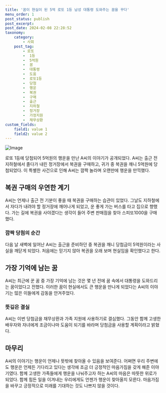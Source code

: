 ```yaml
---
title: '꿈이 현실이 된 5억 로또 1등 남성 대통령 도와주는 꿈을 꾸다'
menu_order: 1
post_status: publish
post_excerpt: 
post_date: 2024-02-08 22:28:52
taxonomy:
    category:
        - 사회
    post_tag:
        - 로또
        -  1등
        -  5억원
        -  꿈
        -  대통령
        -  도움
        -  로또1등
        -  당첨
        -  행운
        -  복권
        -  구매
        -  출근
        -  지하철
        -  정거장
        -  가정지원
        -  채무상환
custom_fields:
    field1: value 1
    field2: value 2
---
```


![Image](https://imgnews.pstatic.net/image/008/2024/02/08/0004997068_001_20240208191901000.jpg?type=w647)

로또 1등에 당첨되어 5억원의 행운을 만난 A씨의 이야기가 공개되었다. A씨는 출근 전 지하철에서 졸다가 내린 정거장에서 복권을 구매하고, 귀가 중 복권을 깨니 5억원에 당첨되었다. 이 특별한 사건으로 인해 A씨는 깜짝 놀라며 오랜만에 행운을 만끽했다.
## 복권 구매의 우연한 계기
A씨는 언제나 출근 전 기분이 좋을 때 복권을 구매하는 습관이 있었다. 그날도 지하철에서 자다가 내려야 할 정거장에 깨어나게 되었고, 운 좋게 가는 버스를 타고 집으로 향했다. 가는 길에 복권을 사야겠다는 생각이 들어 주변 판매점을 찾아 스피또1000을 구매했다.
### 깜짝 당첨의 순간
다음 날 새벽에 일어난 A씨는 출근을 준비하던 중 복권을 깨니 당첨금이 5억원이라는 사실을 깨닫게 되었다. 처음에는 믿기지 않아 복권을 오래 보며 현실임을 확인했다고 한다. 
## 가장 기억에 남는 꿈
A씨는 최근에 꾼 꿈 중 가장 기억에 남는 것은 몇 년 전에 꿈 속에서 대통령을 도와드리는 꿈이었다고 전했다. 이러한 꿈이 현실에서도 큰 행운을 만나게 되었다는 A씨의 이야기는 많은 이들에게 감동을 안겨주었다.
### 뜻깊은 결실
A씨는 이번 당첨금을 채무상환과 가족 지원에 사용하기로 결심했다. 그동안 함께 고생한 배우자와 자녀에게 조금이나마 도움이 되기를 바라며 당첨금을 사용할 계획이라고 밝혔다.
## 마무리
A씨의 이야기는 행운이 언제나 뜻밖에 찾아올 수 있음을 보여준다. 어쩌면 우리 주변에도 행운은 언제든 기다리고 있다는 생각에 조금 더 긍정적인 마음가짐을 갖게 해준 이야기였다. 함께 고생한 가족들에게 행운을 나눠주고자 하는 A씨의 마음은 따뜻한 위로가 되었다. 함께 힘든 일을 이겨내는 우리에게도 언젠가 행운이 찾아올지 모른다. 마음가짐을 바꾸고 긍정적으로 미래를 기대하는 것도 나쁘지 않을 것이다.
